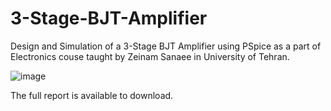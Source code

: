 # 3-Stage-BJT-Amplifier
Design and Simulation of a 3-Stage BJT Amplifier using PSpice as a part of Electronics couse taught by Zeinam Sanaee in University of Tehran.

![image](https://github.com/user-attachments/assets/c77a63cc-9da8-4245-8151-dafb054e0b24)

The full report is available to download.
